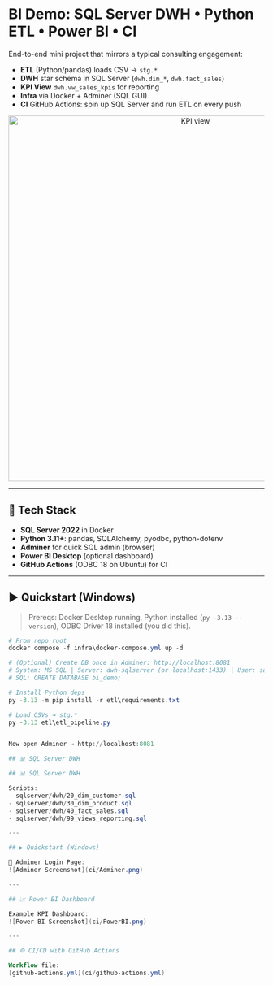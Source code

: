# BI Demo: SQL Server DWH • Python ETL • Power BI • CI

End-to-end mini project that mirrors a typical consulting engagement:
- **ETL** (Python/pandas) loads CSV → `stg.*`
- **DWH** star schema in SQL Server (`dwh.dim_*`, `dwh.fact_sales`)
- **KPI View** `dwh.vw_sales_kpis` for reporting
- **Infra** via Docker + Adminer (SQL GUI)
- **CI** GitHub Actions: spin up SQL Server and run ETL on every push

<p align="center">
  <img src="docs/screenshots/kpi_view.png" alt="KPI view" width="720"/>
</p>

---

## 🔧 Tech Stack
- **SQL Server 2022** in Docker
- **Python 3.11+**: pandas, SQLAlchemy, pyodbc, python-dotenv
- **Adminer** for quick SQL admin (browser)
- **Power BI Desktop** (optional dashboard)
- **GitHub Actions** (ODBC 18 on Ubuntu) for CI

---

## ▶️ Quickstart (Windows)

> Prereqs: Docker Desktop running, Python installed (`py -3.13 --version`), ODBC Driver 18 installed (you did this).

```powershell
# From repo root
docker compose -f infra\docker-compose.yml up -d

# (Optional) Create DB once in Adminer: http://localhost:8081
# System: MS SQL | Server: dwh-sqlserver (or localhost:1433) | User: sa | Pwd: <your SA pwd>
# SQL: CREATE DATABASE bi_demo;

# Install Python deps
py -3.13 -m pip install -r etl\requirements.txt

# Load CSVs → stg.*
py -3.13 etl\etl_pipeline.py


Now open Adminer → http://localhost:8081

## 📊 SQL Server DWH

## 📊 SQL Server DWH

Scripts:
- sqlserver/dwh/20_dim_customer.sql
- sqlserver/dwh/30_dim_product.sql
- sqlserver/dwh/40_fact_sales.sql
- sqlserver/dwh/99_views_reporting.sql

---

## ▶️ Quickstart (Windows)

📖 Adminer Login Page:  
![Adminer Screenshot](ci/Adminer.png)

---

## 📈 Power BI Dashboard

Example KPI Dashboard:  
![Power BI Screenshot](ci/PowerBI.png)

---

## ⚙️ CI/CD with GitHub Actions

Workflow file:  
[github-actions.yml](ci/github-actions.yml)


